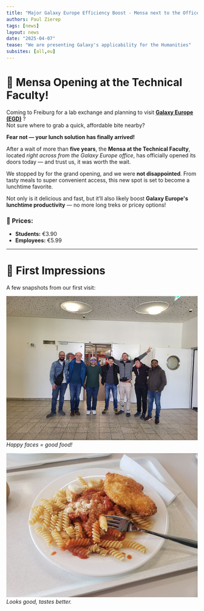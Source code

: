```yaml
---
title: "Major Galaxy Europe Efficiency Boost - Mensa next to the Office Opens after 5 years !"
authors: Paul Zierep
tags: [news]
layout: news
date: "2025-04-07"
tease: "We are presenting Galaxy's applicability for the Humanities"
subsites: [all,eu]
---
```


# 🥳 Mensa Opening at the Technical Faculty!

Coming to Freiburg for a lab exchange and planning to visit [**Galaxy Europe (EGD)**](https://galaxyproject.org/events/2025-10-01-egd2025/) ?  
Not sure where to grab a quick, affordable bite nearby?

**Fear not — your lunch solution has finally arrived!**

After a wait of more than **five years**, the **Mensa at the Technical Faculty**, located *right across from the Galaxy Europe office*, has officially opened its doors today — and trust us, it was worth the wait.

We stopped by for the grand opening, and we were **not disappointed**. From tasty meals to super convenient access, this new spot is set to become a lunchtime favorite.

Not only is it delicious and fast, but it’ll also likely boost **Galaxy Europe's lunchtime productivity** — no more long treks or pricey options!

### 💸 Prices:
- **Students:** €3.90  
- **Employees:** €5.99

---

# 📸 First Impressions

A few snapshots from our first visit:

![Selfie at Mensa](./selfi.jpg)  
*Happy faces = good food!*

![Lunch is served](./food.jpg)  
*Looks good, tastes better.*

